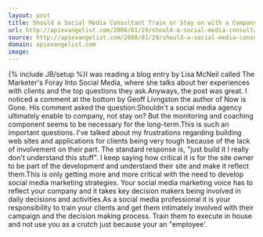 ```yaml
---
layout: post
title: Should a Social Media Consultant Train or Stay on with a Company.
url: http://apievangelist.com/2008/01/29/should-a-social-media-consultant-train-or-stay-on-with-a-company/
source: http://apievangelist.com/2008/01/29/should-a-social-media-consultant-train-or-stay-on-with-a-company/
domain: apievangelist.com
image: 
---
```

{% include JB/setup %}I was reading a blog entry by Lisa McNeil called The Marketer's Foray Into Social Media, where she talks about her experiences with clients and the top questions they ask.Anyways, the post was great.  I noticed a comment at the bottom by Geoff Livngston the author of Now is Gone.  His comment asked the question:Shouldn't a social media agency ultimately enable to company, not stay on? But the monitoring and coaching component seems to be necessary for the long-term.This is such an important questions.  I've talked about my frustrations regarding building web sites and applications for clients being very tough because of the lack of involvement on their part.  The standard response is, "just build it I really don't understand this stuff". I keep saying how critical it is for the site owner to be part of the development and understand their site and make it reflect them.This is only getting more and more critical with the need to develop social media marketing strategies.  Your social media marketing voice has to reflect your company and it takes key decision makers being involved in daily decisions and activities.As a social media professional it is your responsibility to train your clients and get them intimately involved with their campaign and the decision making process.  Train them to execute in house and not use you as a crutch just because your an "employee'.